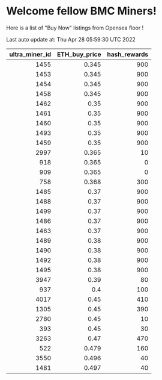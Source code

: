 # Welcome fellow BMC Miners!
Here is a list of "Buy Now" listings from Opensea floor !


Last auto update at: Thu Apr 28 05:59:30 UTC 2022


|   ultra_miner_id |   ETH_buy_price |   hash_rewards |
|-----------------:|----------------:|---------------:|
|             1455 |           0.345 |            900 |
|             1453 |           0.345 |            900 |
|             1454 |           0.345 |            900 |
|             1458 |           0.345 |            900 |
|             1462 |           0.35  |            900 |
|             1461 |           0.35  |            900 |
|             1460 |           0.35  |            900 |
|             1493 |           0.35  |            900 |
|             1459 |           0.35  |            900 |
|             2997 |           0.365 |             10 |
|              918 |           0.365 |              0 |
|              909 |           0.365 |              0 |
|              758 |           0.368 |            300 |
|             1485 |           0.37  |            900 |
|             1488 |           0.37  |            900 |
|             1499 |           0.37  |            900 |
|             1486 |           0.37  |            900 |
|             1463 |           0.37  |            900 |
|             1489 |           0.38  |            900 |
|             1490 |           0.38  |            900 |
|             1492 |           0.38  |            900 |
|             1495 |           0.38  |            900 |
|             3947 |           0.39  |             80 |
|              937 |           0.4   |            100 |
|             4017 |           0.45  |            410 |
|             1305 |           0.45  |            390 |
|             2780 |           0.45  |             10 |
|              393 |           0.45  |             30 |
|             3263 |           0.47  |            470 |
|              522 |           0.479 |            160 |
|             3550 |           0.496 |             40 |
|             1481 |           0.497 |             40 |